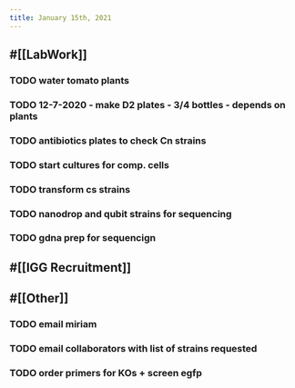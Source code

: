 ```yaml
---
title: January 15th, 2021
---
```


## #[[LabWork]] 
### TODO water tomato plants

### TODO 12-7-2020 - make D2 plates - 3/4 bottles - depends on plants

### TODO antibiotics plates to check Cn strains

### TODO start cultures for comp. cells

### TODO transform cs strains

### TODO nanodrop and qubit strains for sequencing

### TODO gdna prep for sequencign

## #[[IGG Recruitment]]

## 

## #[[Other]]
### TODO  email miriam

### TODO email collaborators with list of strains requested

### TODO order primers for KOs + screen egfp
